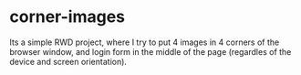 # corner-images
Its a simple RWD project, where I try to put 4 images in 4 corners of the browser window, and login form in the middle of the page (regardles of the device and screen orientation).

